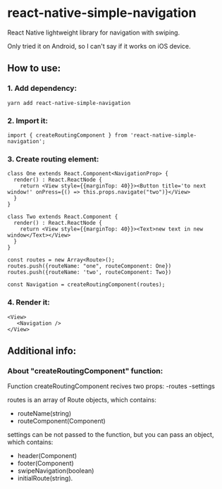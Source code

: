 # react-native-simple-navigation

React Native lightweight library for navigation with swiping.

Only tried it on Android, so I can't say if it works on iOS device.

## How to use:

### 1. Add dependency:
```
yarn add react-native-simple-navigation
```

### 2. Import it:

```
import { createRoutingComponent } from 'react-native-simple-navigation';
```

### 3. Create routing element:

```
class One extends React.Component<NavigationProp> {
  render() : React.ReactNode {
    return <View style={{marginTop: 40}}><Button title='to next window!' onPress={() => this.props.navigate("two")}</View>
  }
}

class Two extends React.Component {
  render() : React.ReactNode {
    return <View style={{marginTop: 40}}><Text>new text in new window</Text></View>
  }
}

const routes = new Array<Route>();
routes.push({routeName: "one", routeComponent: One})
routes.push({routeName: 'two', routeComponent: Two})

const Navigation = createRoutingComponent(routes);
```

### 4. Render it:
 ```
 <View>
    <Navigation />
 </View>
 ```

## Additional info:

### About "createRoutingComponent" function:

Function createRoutingComponent recives two props:
-routes
-settings

routes is an array of Route objects, which contains: 
* routeName(string)
* routeComponent(Component)

settings can be not passed to the function, but you can pass an object, which contains:
* header(Component)
* footer(Component)
* swipeNavigation(boolean)
* initialRoute(string).

